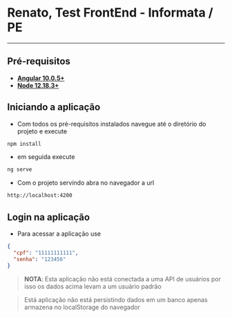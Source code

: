 # Renato, Test FrontEnd - Informata / PE
----------

## Pré-requisitos

- **[Angular 10.0.5+](https://cli.angular.io/)**
- **[Node 12.18.3+](https://nodejs.org/en/download/)**

## Iniciando a aplicação
- Com todos os pré-requisitos instalados navegue até o diretório do projeto e execute

```bash
npm install
```

- em seguida execute

```bash
ng serve
```

- Com o projeto servindo abra no navegador a url

```bash
http://localhost:4200
```

## Login na aplicação
- Para acessar a aplicação use
```json
{
  "cpf": "11111111111",
  "senha": "123456"
}
```

>**NOTA**: Esta aplicação não está conectada a uma API de usuários por isso os dados acima levam a um usuário padrão

>Está aplicação não está persistindo dados em um banco apenas armazena no localStorage do navegador
